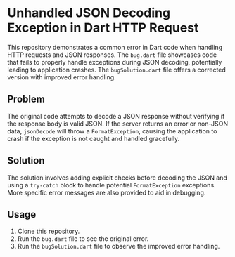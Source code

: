 # Unhandled JSON Decoding Exception in Dart HTTP Request

This repository demonstrates a common error in Dart code when handling HTTP requests and JSON responses.  The `bug.dart` file showcases code that fails to properly handle exceptions during JSON decoding, potentially leading to application crashes.  The `bugSolution.dart` file offers a corrected version with improved error handling.

## Problem

The original code attempts to decode a JSON response without verifying if the response body is valid JSON. If the server returns an error or non-JSON data, `jsonDecode` will throw a `FormatException`, causing the application to crash if the exception is not caught and handled gracefully.

## Solution

The solution involves adding explicit checks before decoding the JSON and using a `try-catch` block to handle potential `FormatException` exceptions.  More specific error messages are also provided to aid in debugging.

## Usage

1. Clone this repository.
2. Run the `bug.dart` file to see the original error.
3. Run the `bugSolution.dart` file to observe the improved error handling.